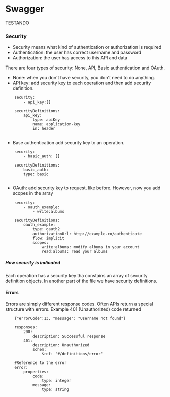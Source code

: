 # Swagger
TESTANDO


### Security

- Security means what kind of authentication or authorization is required
- Authentication: the user has correct username and password
- Authorization: the user has access to this API and data

There are four types of security: None, API, Basic authentication and OAuth. 

- None: when you don't have security, you don't need to do anything.
- API key: add security key to each operation and then add security definition.

```
	security:
		- api_key:[]
		
	securityDefinitions:
		api_key:
			type: apiKey
			name: application-key
			in: header
		
```

- Base authentication add security key to an operation.

```
	security:
		- basic_auth: []
		
	securityDefinitions:
		basic_auth:
		type: basic
		

``` 

- OAuth: add security key to request, like before. However, now you add scopes in the array

```
	security:
		- oauth_example:
			- write:albums
			
	securityDefinitions:
		oauth_example:
			type: oauth2
			authorizationUrl: http://example.co/authenticate
			flow: implicit
			scopes:
				write:albums: modify albums in your account
				read:albums: read your albums
```


##### How security is indicated

 Each operation has a security key tha constains an array of security definition objects. In another part of the file we have security definitions.
 
#### Errors

Errors are simply different response codes. Often APIs return a special structure with errors. Example 401 (Unauthorized) code returned

```
	{"errorCode":13, "message": "Username not found"}

```

```
	responses:
		200:
			description: Successful response
		401:
			description: Unauthorized
			schem:
				$ref: '#/definitions/error'
				
	#Reference to the error
	error:
		properties:
			code:
				type: integer
			message:
				type: string

```












